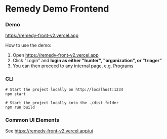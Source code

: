 # Remedy Demo Frontend

### Demo

https://remedy-front-v2.vercel.app

How to use the demo:
1. Open https://remedy-front-v2.vercel.app
2. Click "Login" and **login as either "hunter", "organization", or "triager"**
3. You can then proceed to any internal page, e.g. [Programs](https://remedy-front-v2.vercel.app/programs)


### CLI

```
# Start the project locally on http://localhost:1234
npm start

# Start the project locally into the ./dist folder
npm run build
```

### Common UI Elements

See https://remedy-front-v2.vercel.app/ui
